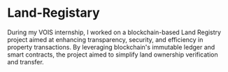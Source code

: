 # Land-Registary
During my VOIS internship, I worked on a blockchain-based Land Registry project aimed at enhancing transparency, security, and efficiency in property transactions. By leveraging blockchain's immutable ledger and smart contracts, the project aimed to simplify land ownership verification and transfer. 
